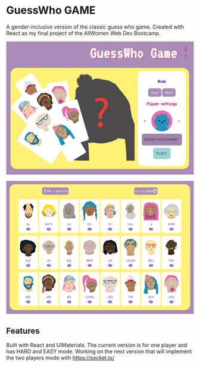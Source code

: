 # GuessWho GAME

A gender-inclusive version of the classic guess who game.
Created with React as my final project of the AllWomen Web Dev Bootcamp.

![Home Page](public/111.jpg?raw=true "Home webpage")

![Game Page](public/222.jpg?raw=true "Game webpage")

## Features
Built with React and UIMaterials.
The current version is for one player and has HARD and EASY mode.
Working on the next version that will implement the two players mode with https://socket.io/





